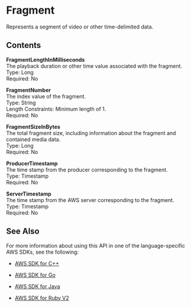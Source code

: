 # Fragment<a name="API_reader_Fragment"></a>

Represents a segment of video or other time\-delimited data\.

## Contents<a name="API_reader_Fragment_Contents"></a>

 **FragmentLengthInMilliseconds**   
The playback duration or other time value associated with the fragment\.  
Type: Long  
Required: No

 **FragmentNumber**   
The index value of the fragment\.  
Type: String  
Length Constraints: Minimum length of 1\.  
Required: No

 **FragmentSizeInBytes**   
The total fragment size, including information about the fragment and contained media data\.  
Type: Long  
Required: No

 **ProducerTimestamp**   
The time stamp from the producer corresponding to the fragment\.  
Type: Timestamp  
Required: No

 **ServerTimestamp**   
The time stamp from the AWS server corresponding to the fragment\.  
Type: Timestamp  
Required: No

## See Also<a name="API_reader_Fragment_SeeAlso"></a>

For more information about using this API in one of the language\-specific AWS SDKs, see the following:

+  [AWS SDK for C\+\+](http://docs.aws.amazon.com/goto/SdkForCpp/kinesis-video-reader-data-2017-09-30/Fragment) 

+  [AWS SDK for Go](http://docs.aws.amazon.com/goto/SdkForGoV1/kinesis-video-reader-data-2017-09-30/Fragment) 

+  [AWS SDK for Java](http://docs.aws.amazon.com/goto/SdkForJava/kinesis-video-reader-data-2017-09-30/Fragment) 

+  [AWS SDK for Ruby V2](http://docs.aws.amazon.com/goto/SdkForRubyV2/kinesis-video-reader-data-2017-09-30/Fragment) 